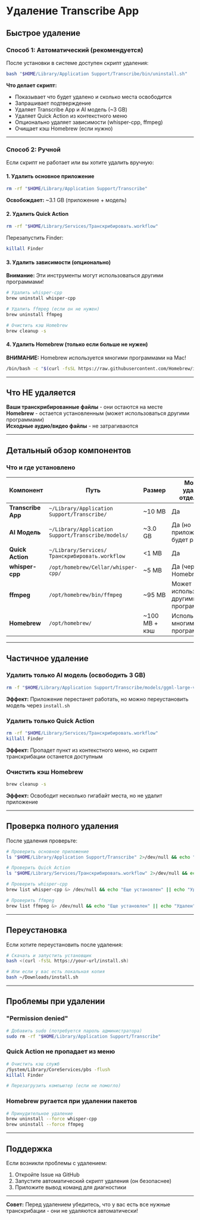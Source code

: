 # Удаление Transcribe App

## Быстрое удаление

### Способ 1: Автоматический (рекомендуется)

После установки в системе доступен скрипт удаления:

```bash
bash "$HOME/Library/Application Support/Transcribe/bin/uninstall.sh"
```

**Что делает скрипт:**
- Показывает что будет удалено и сколько места освободится
- Запрашивает подтверждение
- Удаляет Transcribe App и AI модель (~3 GB)
- Удаляет Quick Action из контекстного меню
- Опционально удаляет зависимости (whisper-cpp, ffmpeg)
- Очищает кэш Homebrew (если нужно)

---

### Способ 2: Ручной

Если скрипт не работает или вы хотите удалить вручную:

#### 1. Удалить основное приложение
```bash
rm -rf "$HOME/Library/Application Support/Transcribe"
```
**Освобождает:** ~3.1 GB (приложение + модель)

#### 2. Удалить Quick Action
```bash
rm -rf "$HOME/Library/Services/Транскрибировать.workflow"
```

Перезапустить Finder:
```bash
killall Finder
```

#### 3. Удалить зависимости (опционально)

**Внимание:** Эти инструменты могут использоваться другими программами!

```bash
# Удалить whisper-cpp
brew uninstall whisper-cpp

# Удалить ffmpeg (если он не нужен)
brew uninstall ffmpeg

# Очистить кэш Homebrew
brew cleanup -s
```

#### 4. Удалить Homebrew (только если больше не нужен)

**ВНИМАНИЕ:** Homebrew используется многими программами на Mac!

```bash
/bin/bash -c "$(curl -fsSL https://raw.githubusercontent.com/Homebrew/install/HEAD/uninstall.sh)"
```

---

## Что НЕ удаляется

**Ваши транскрибированные файлы** - они остаются на месте  
**Homebrew** - остается установленным (может использоваться другими программами)  
**Исходные аудио/видео файлы** - не затрагиваются

---

## Детальный обзор компонентов

### Что и где установлено

| Компонент | Путь | Размер | Можно удалить отдельно? |
|-----------|------|--------|-------------------------|
| **Transcribe App** | `~/Library/Application Support/Transcribe/` | ~10 MB | Да |
| **AI Модель** | `~/Library/Application Support/Transcribe/models/` | ~3.0 GB | Да (но приложение не будет работать) |
| **Quick Action** | `~/Library/Services/Транскрибировать.workflow` | <1 MB | Да |
| **whisper-cpp** | `/opt/homebrew/Cellar/whisper-cpp/` | ~5 MB | Да (через Homebrew) |
| **ffmpeg** | `/opt/homebrew/bin/ffmpeg` | ~95 MB | Может использоваться другими программами |
| **Homebrew** | `/opt/homebrew/` | ~100 MB + кэш | Используется многими программами |

---

## Частичное удаление

### Удалить только AI модель (освободить 3 GB)
```bash
rm -f "$HOME/Library/Application Support/Transcribe/models/ggml-large-v3.bin"
```
**Эффект:** Приложение перестанет работать, но можно переустановить модель через `install.sh`

### Удалить только Quick Action
```bash
rm -rf "$HOME/Library/Services/Транскрибировать.workflow"
killall Finder
```
**Эффект:** Пропадет пункт из контекстного меню, но скрипт транскрибации останется доступным

### Очистить кэш Homebrew
```bash
brew cleanup -s
```
**Эффект:** Освободит несколько гигабайт места, но не удалит приложение

---

## Проверка полного удаления

После удаления проверьте:

```bash
# Проверить основное приложение
ls "$HOME/Library/Application Support/Transcribe" 2>/dev/null && echo "Еще установлено" || echo "Удалено"

# Проверить Quick Action
ls "$HOME/Library/Services/Транскрибировать.workflow" 2>/dev/null && echo "Еще установлен" || echo "Удален"

# Проверить whisper-cpp
brew list whisper-cpp &> /dev/null && echo "Еще установлен" || echo "Удален"

# Проверить ffmpeg
brew list ffmpeg &> /dev/null && echo "Еще установлен" || echo "Удален"
```

---

## Переустановка

Если хотите переустановить после удаления:

```bash
# Скачать и запустить установщик
bash <(curl -fsSL https://your-url/install.sh)

# Или если у вас есть локальная копия
bash ~/Downloads/install.sh
```

---

## Проблемы при удалении

### "Permission denied"
```bash
# Добавить sudo (потребуется пароль администратора)
sudo rm -rf "$HOME/Library/Application Support/Transcribe"
```

### Quick Action не пропадает из меню
```bash
# Очистить кэш служб
/System/Library/CoreServices/pbs -flush
killall Finder

# Перезагрузить компьютер (если не помогло)
```

### Homebrew ругается при удалении пакетов
```bash
# Принудительное удаление
brew uninstall --force whisper-cpp
brew uninstall --force ffmpeg
```

---

## Поддержка

Если возникли проблемы с удалением:
1. Откройте Issue на GitHub
2. Запустите автоматический скрипт удаления (он безопаснее)
3. Приложите вывод команд для диагностики

---

**Совет:** Перед удалением убедитесь, что у вас есть все нужные транскрибации - они не удаляются автоматически!

